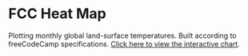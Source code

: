 # FCC Heat Map

Plotting monthly global land-surface temperatures. Built according to freeCodeCamp specifications. [Click here to view the interactive chart](https://peeblesbrandon.github.io/fcc-heat-map/).
